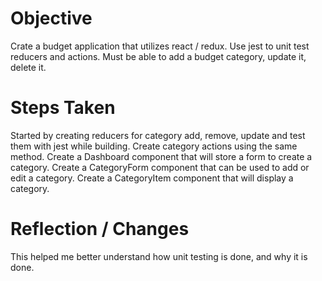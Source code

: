 Objective
===

Crate a budget application that utilizes react / redux. Use jest to unit test reducers and actions. Must be able to add a budget category, update it, delete it. 

Steps Taken
===

Started by creating reducers for category add, remove, update and test them with jest while building. Create category actions using the same method. Create a Dashboard component that will store a form to create a category. Create a CategoryForm component that can be used to add or edit a category. Create a CategoryItem component that will display a category.

Reflection / Changes
===

This helped me better understand how unit testing is done, and why it is done. 